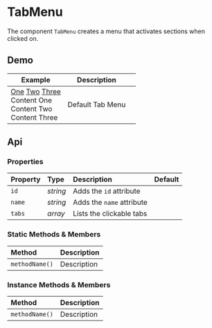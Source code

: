 # TabMenu
The component `TabMenu` creates a menu that activates sections when clicked on.

## Demo

<table class="example">
  <thead>
    <tr>
      <th>Example</th>
      <th>Description</th>
      <th></th>
    </tr>
  </thead>
  <tbody>
    <tr>
      <td>
        <content-tabs group="profile">
          <a href="#" data-tab-name="one" class="selected">One</a>
          <a href="#" data-tab-name="two">Two</a>
          <a href="#" data-tab-name="three">Three</a>
        </content-tabs>
        <section data-tab-group="profile" data-tab-name="one" class="show">
          Content One
        </section>
        <section data-tab-group="profile" data-tab-name="two">
          Content Two
        </section>
        <section data-tab-group="profile" data-tab-name="three">
          Content Three
        </section>
      </td>
      <td>Default Tab Menu</td>
      <td>
        <icon-container src="./sprite.svg#code"></icon-container>
      </td>
    </tr>
  </tbody>
</table>


## Api

### Properties

| Property | Type | Description | Default |
| :--- | :--- | :--- | :--- |
| `id` | *string* | Adds the `id` attribute | |
| `name` | *string* | Adds the `name` attribute | |
| `tabs` | *array* | Lists the clickable tabs | |

### Static Methods & Members

| Method | Description |
| :--- | :--- |
| `methodName()` | Description |

### Instance Methods & Members

| Method | Description |
| :--- | :--- |
| `methodName()` | Description |
